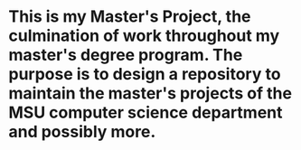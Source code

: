 # This is my Master's Project, the culmination of work throughout my master's degree program. The purpose is to design a repository to maintain the master's projects of the MSU computer science department and possibly more.


